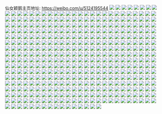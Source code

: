 仙女颖鹅主页地址: https://weibo.com/u/5124195544 
![](https://wx4.sinaimg.cn/mw2000/005AMBlegy1h91esss8b0j32dc35su0y.jpg) 
![](https://wx4.sinaimg.cn/mw2000/005AMBlegy1h91esusqvgj32dc35s1kz.jpg) 
![](https://wx4.sinaimg.cn/mw2000/005AMBlegy1h91eswax7xj32dc35su0y.jpg) 
![](https://wx4.sinaimg.cn/mw2000/005AMBlegy1h91esxqz6mj32dc35sx6q.jpg) 
![](https://wx4.sinaimg.cn/mw2000/005AMBlegy1h91esyeca0j31sc2dsb29.jpg) 
![](https://wx4.sinaimg.cn/mw2000/005AMBlegy1h91eszg8paj32c0340hdu.jpg) 
![](https://wx4.sinaimg.cn/mw2000/005AMBlegy1h8wr90vgb0j30z71k1n51.jpg) 
![](https://wx4.sinaimg.cn/mw2000/005AMBlegy1h8wr90f18qj30sg1jtjzl.jpg) 
![](https://wx4.sinaimg.cn/mw2000/005AMBlegy1h8atwos0zxj31521k049e.jpg) 
![](https://wx4.sinaimg.cn/mw2000/005AMBlegy1h8atwpr5drj32bh35sb29.jpg) 
![](https://wx4.sinaimg.cn/mw2000/005AMBlegy1h8atwqagd7j30yw1aj7em.jpg) 
![](https://wx4.sinaimg.cn/mw2000/005AMBlegy1h8atwr5yx8j32c035hkjl.jpg) 
![](https://wx4.sinaimg.cn/mw2000/005AMBlegy1h8atwrw7qqj32c03404qp.jpg) 
![](https://wx4.sinaimg.cn/mw2000/005AMBlegy1h8asneabqsj335s252e81.jpg) 
![](https://wx4.sinaimg.cn/mw2000/005AMBlegy1h8asnhd4znj335s252b2d.jpg) 
![](https://wx4.sinaimg.cn/mw2000/005AMBlegy1h8asnj43c2j31yq35snpd.jpg) 
![](https://wx4.sinaimg.cn/mw2000/005AMBlegy1h8asnjzmuaj322a35se81.jpg) 
![](https://wx4.sinaimg.cn/mw2000/005AMBlegy1h8asnd592wj320a35snph.jpg) 
![](https://wx4.sinaimg.cn/mw2000/005AMBlegy1h88hvqxiglj31sc2dshdt.jpg) 
![](https://wx4.sinaimg.cn/mw2000/005AMBlegy1h84fm37najj31o0280hdt.jpg) 
![](https://wx4.sinaimg.cn/mw2000/005AMBlegy1h75y6r3c9hj32c03401ky.jpg) 
![](https://wx4.sinaimg.cn/mw2000/005AMBlegy1h75y6pjtc1j33402c0kjm.jpg) 
![](https://wx4.sinaimg.cn/mw2000/005AMBlegy1h6r1r6z5vjj30u0140jss.jpg) 
![](https://wx4.sinaimg.cn/mw2000/005AMBlegy1h6ptz5wcbgj30zn1hhta5.jpg) 
![](https://wx4.sinaimg.cn/mw2000/005AMBlegy1h6ptz7x9lbj30zo1hitoh.jpg) 
![](https://wx4.sinaimg.cn/mw2000/005AMBlegy1h6ptyz5zafj30zn1hh7lu.jpg) 
![](https://wx4.sinaimg.cn/mw2000/005AMBlegy1h6pu3rllwjj31mx2gdnpd.jpg) 
![](https://wx4.sinaimg.cn/mw2000/005AMBlegy1h6ptz3yr08j31kw35snpe.jpg) 
![](https://wx4.sinaimg.cn/mw2000/005AMBlegy1h6pu3qi104j32c0340hdt.jpg) 
![](https://wx4.sinaimg.cn/mw2000/005AMBlegy1h6nle5qbk0j32c0340qv5.jpg) 
![](https://wx4.sinaimg.cn/mw2000/005AMBlegy1h6nle6ybocj32c0340qv5.jpg) 
![](https://wx4.sinaimg.cn/mw2000/005AMBlegy1h6nle8j3xhj33402c0x6p.jpg) 
![](https://wx4.sinaimg.cn/mw2000/005AMBlegy1h6nlebb0xyj33402c0qv5.jpg) 
![](https://wx4.sinaimg.cn/mw2000/005AMBlegy1h6nledsgidj30u01hctjb.jpg) 
![](https://wx4.sinaimg.cn/mw2000/005AMBlegy1h64zz2wfikj30u01hcn0d.jpg) 
![](https://wx4.sinaimg.cn/mw2000/005AMBlegy1h64zz3dggtj30u01hc42d.jpg) 
![](https://wx4.sinaimg.cn/mw2000/005AMBlegy1h64zz3tm7jj30u01hcjvq.jpg) 
![](https://wx4.sinaimg.cn/mw2000/005AMBlegy1h64zz4lyfrj30u01hc0uu.jpg) 
![](https://wx4.sinaimg.cn/mw2000/005AMBlegy1h5ywj179pxj31o028079w.jpg) 
![](https://wx4.sinaimg.cn/mw2000/005AMBlegy1h5ywj67yykj326u2x5wo4.jpg) 
![](https://wx4.sinaimg.cn/mw2000/005AMBlegy1h5ywj8nqlpj31nz27z0vj.jpg) 
![](https://wx4.sinaimg.cn/mw2000/005AMBlegy1h5ywjajw4mj31ni27zn1v.jpg) 
![](https://wx4.sinaimg.cn/mw2000/005AMBlegy1h5glyv426dj30sg35skjl.jpg) 
![](https://wx4.sinaimg.cn/mw2000/005AMBlegy1h5glytgm45j31o02801ky.jpg) 
![](https://wx4.sinaimg.cn/mw2000/005AMBlegy1h5glywagr0j326v2x5b2a.jpg) 
![](https://wx4.sinaimg.cn/mw2000/005AMBlegy1h5glyy09qfj30zo256u0x.jpg) 
![](https://wx4.sinaimg.cn/mw2000/005AMBlegy1h5glz1gxgjj30er0jpwgd.jpg) 
![](https://wx4.sinaimg.cn/mw2000/005AMBlegy1h5glz1qjbdj30k50igdij.jpg) 
![](https://wx4.sinaimg.cn/mw2000/005AMBlegy1h5glzwqza9j31o02804qq.jpg) 
![](https://wx4.sinaimg.cn/mw2000/005AMBlegy1h3f4a29f48j30u0190jxs.jpg) 
![](https://wx4.sinaimg.cn/mw2000/005AMBlegy1h3f4a3383sj31830u0agg.jpg) 
![](https://wx4.sinaimg.cn/mw2000/005AMBlegy1h3f4a0zgjnj30u00u0wif.jpg) 
![](https://wx4.sinaimg.cn/mw2000/005AMBlegy1h3f4a4fjbtj30u0190wo3.jpg) 
![](https://wx4.sinaimg.cn/mw2000/005AMBlegy1h3f4a61sxkj30u0190ak4.jpg) 
![](https://wx4.sinaimg.cn/mw2000/005AMBlegy1h1qvo2j6h2j32c03401l0.jpg) 
![](https://wx4.sinaimg.cn/mw2000/005AMBlegy1h1qvo0a7yrj32c0340x6q.jpg) 
![](https://wx4.sinaimg.cn/mw2000/005AMBlegy1h1qvo86icsj32c0340e83.jpg) 
![](https://wx4.sinaimg.cn/mw2000/005AMBlegy1h1qvo6e40vj32dc1kwkjl.jpg) 
![](https://wx4.sinaimg.cn/mw2000/005AMBlegy1gzhvyjul70j30zo0q3778.jpg) 
![](https://wx4.sinaimg.cn/mw2000/005AMBlegy1gymj0djohsj30u00hdwfi.jpg) 
![](https://wx4.sinaimg.cn/mw2000/005AMBlegy1gxgp80zabsj31o02801ky.jpg) 
![](https://wx4.sinaimg.cn/mw2000/005AMBlegy1gwn52r89rbj32c0340u0y.jpg) 
![](https://wx4.sinaimg.cn/mw2000/005AMBlegy1gwn52sh9nnj32c0340x6q.jpg) 
![](https://wx4.sinaimg.cn/mw2000/005AMBlegy1gwn52v0lp2j32c03404qt.jpg) 
![](https://wx4.sinaimg.cn/mw2000/005AMBlegy1gwn52wjcw8j326q2wzhdu.jpg) 
![](https://wx4.sinaimg.cn/mw2000/005AMBlegy1gwn52pbm0dj33402c07wj.jpg) 
![](https://wx4.sinaimg.cn/mw2000/005AMBlegy1gwn52zmnszj33402c01kz.jpg) 
![](https://wx4.sinaimg.cn/mw2000/005AMBlegy1gwn530ve6lj30u01407bh.jpg) 
![](https://wx4.sinaimg.cn/mw2000/005AMBlegy1gwn531p3j0j32c03404qp.jpg) 
![](https://wx4.sinaimg.cn/mw2000/005AMBlegy1gwn5336l8oj32c0340qv5.jpg) 
![](https://wx4.sinaimg.cn/mw2000/005AMBlegy1gwn534m6vxj32c0340u0x.jpg) 
![](https://wx4.sinaimg.cn/mw2000/005AMBlegy1gwn56832ghj32c0340hdv.jpg) 
![](https://wx4.sinaimg.cn/mw2000/005AMBlegy1gwn56dt7a1j32df35s4qr.jpg) 
![](https://wx4.sinaimg.cn/mw2000/005AMBlegy1gwn56hmyhqj32c0340qv7.jpg) 
![](https://wx4.sinaimg.cn/mw2000/005AMBlegy1gwn56kat7lj33402c0hdu.jpg) 
![](https://wx4.sinaimg.cn/mw2000/005AMBlegy1gwn56srf99j329a35sx6r.jpg) 
![](https://wx4.sinaimg.cn/mw2000/005AMBlegy1gwi56irj6cj33402c01kz.jpg) 
![](https://wx4.sinaimg.cn/mw2000/005AMBlegy1gwi56kuyzfj31sc2dsnpd.jpg) 
![](https://wx4.sinaimg.cn/mw2000/005AMBlegy1gwi56gqma9j31sc2dshdt.jpg) 
![](https://wx4.sinaimg.cn/mw2000/005AMBlegy1gwi56n5htgj32c0340hdv.jpg) 
![](https://wx4.sinaimg.cn/mw2000/005AMBlegy1gwi56pccktj32c03404qr.jpg) 
![](https://wx4.sinaimg.cn/mw2000/005AMBlegy1gwi56qxqw2j31sc2ds7wi.jpg) 
![](https://wx4.sinaimg.cn/mw2000/005AMBlegy1gut4uecyj0j60u014048b02.jpg) 
![](https://wx4.sinaimg.cn/mw2000/005AMBlegy1gut4uexkxrj60u0140qbj02.jpg) 
![](https://wx4.sinaimg.cn/mw2000/005AMBlegy1gut4uds7zjj60u0140k0c02.jpg) 
![](https://wx4.sinaimg.cn/mw2000/005AMBlegy1gut4ufehq6j60u01407cs02.jpg) 
![](https://wx4.sinaimg.cn/mw2000/005AMBlegy1gut4ufvo6qj60u0140k0502.jpg) 
![](https://wx4.sinaimg.cn/mw2000/005AMBlegy1gut4ugkaxpj60u0140qbc02.jpg) 
![](https://wx4.sinaimg.cn/mw2000/005AMBlegy1gut4t8dnv5j60u0140k2y02.jpg) 
![](https://wx4.sinaimg.cn/mw2000/005AMBlegy1gut4t9163hj60u0140n9i02.jpg) 
![](https://wx4.sinaimg.cn/mw2000/005AMBlegy1gut4taboerj60u0140dq902.jpg) 
![](https://wx4.sinaimg.cn/mw2000/005AMBlegy1gut4tav931j60u0140n9002.jpg) 
![](https://wx4.sinaimg.cn/mw2000/005AMBlegy1gut4tbctetj61400u07cb02.jpg) 
![](https://wx4.sinaimg.cn/mw2000/005AMBlegy1gut4tc33y0j60u0140gwd02.jpg) 
![](https://wx4.sinaimg.cn/mw2000/005AMBlegy1gut4tcoprdj60u0140n5202.jpg) 
![](https://wx4.sinaimg.cn/mw2000/005AMBlegy1gut4tdlc86j60u0140whb02.jpg) 
![](https://wx4.sinaimg.cn/mw2000/005AMBlegy1gut4ted2u6j60u01407go02.jpg) 
![](https://wx4.sinaimg.cn/mw2000/005AMBlegy1guacqw0a81j61sc2dsnpd02.jpg) 
![](https://wx4.sinaimg.cn/mw2000/005AMBlegy1guacqu9msrj63402c0npe02.jpg) 
![](https://wx4.sinaimg.cn/mw2000/005AMBlegy1guacqzmocij63402c0qv602.jpg) 
![](https://wx4.sinaimg.cn/mw2000/005AMBlegy1guacr2p9efj63402c0npe02.jpg) 
![](https://wx4.sinaimg.cn/mw2000/005AMBlegy1gtxynw6dr0j60u00u0k2w02.jpg) 
![](https://wx4.sinaimg.cn/mw2000/005AMBlegy1gtxynx240pj60u01407da02.jpg) 
![](https://wx4.sinaimg.cn/mw2000/005AMBlegy1gtxynxpj32j61400u0jzi02.jpg) 
![](https://wx4.sinaimg.cn/mw2000/005AMBlegy1gtxyny6p9nj61400u0dne02.jpg) 
![](https://wx4.sinaimg.cn/mw2000/005AMBlegy1gtqko08q8tj61o0280qv502.jpg) 
![](https://wx4.sinaimg.cn/mw2000/005AMBlegy1gtqkoiil0aj63402c0kjm02.jpg) 
![](https://wx4.sinaimg.cn/mw2000/005AMBlegy1gtqko2p0hdj634024qnpe02.jpg) 
![](https://wx4.sinaimg.cn/mw2000/005AMBlegy1gtqko5dmx2j63402c0e8102.jpg) 
![](https://wx4.sinaimg.cn/mw2000/005AMBlegy1gtqkofvne8j62c0340qv502.jpg) 
![](https://wx4.sinaimg.cn/mw2000/005AMBlegy1gtqko7kshej62b3340qv502.jpg) 
![](https://wx4.sinaimg.cn/mw2000/005AMBlegy1gtqkokns3aj61o0280kjl02.jpg) 
![](https://wx4.sinaimg.cn/mw2000/005AMBlegy1gtqknvvnjbj62c03401l002.jpg) 
![](https://wx4.sinaimg.cn/mw2000/005AMBlegy1gtqkorqa21j62c03401kz02.jpg) 
![](https://wx4.sinaimg.cn/mw2000/005AMBlegy1gtqkoonkvsj62801o0e8202.jpg) 
![](https://wx4.sinaimg.cn/mw2000/005AMBlegy1gtqkowu92pj63402c0qv502.jpg) 
![](https://wx4.sinaimg.cn/mw2000/005AMBlegy1gtqkp0e9n7j62c0340kjn02.jpg) 
![](https://wx4.sinaimg.cn/mw2000/005AMBlegy1gtqkp59ox5j63402c04qr02.jpg) 
![](https://wx4.sinaimg.cn/mw2000/005AMBlegy1gtqkp2os1lj61sc2dsb2a02.jpg) 
![](https://wx4.sinaimg.cn/mw2000/005AMBlely1grooznou65j31o02bnnpi.jpg) 
![](https://wx4.sinaimg.cn/mw2000/005AMBlely1groozkebatj32c02c0tz8.jpg) 
![](https://wx4.sinaimg.cn/mw2000/005AMBlely1groozqzremj329h35s1l4.jpg) 
![](https://wx4.sinaimg.cn/mw2000/005AMBlely1grooztcquzj329h35su13.jpg) 
![](https://wx4.sinaimg.cn/mw2000/005AMBlely1groozuu3l6j31o02807wl.jpg) 
![](https://wx4.sinaimg.cn/mw2000/005AMBlely1groozyia17j32c03404qw.jpg) 
![](https://wx4.sinaimg.cn/mw2000/005AMBlely1grop01408sj32c02c0he1.jpg) 
![](https://wx4.sinaimg.cn/mw2000/005AMBlely1groozjoppvj31o0280e85.jpg) 
![](https://wx4.sinaimg.cn/mw2000/005AMBlely1groozwbo4lj31o0280x6s.jpg) 
![](https://wx4.sinaimg.cn/mw2000/005AMBlegy1gr60fpphfdj30u0140amu.jpg) 
![](https://wx4.sinaimg.cn/mw2000/005AMBlegy1gr60frnes4j30u0140qlp.jpg) 
![](https://wx4.sinaimg.cn/mw2000/005AMBlegy1gndvqip0kcj31w02io7wj.jpg) 
![](https://wx4.sinaimg.cn/mw2000/005AMBlegy1gndvqkvtodj31w02iohdv.jpg) 
![](https://wx4.sinaimg.cn/mw2000/005AMBlegy1gndvqlntz8j31o00u015n.jpg) 
![](https://wx4.sinaimg.cn/mw2000/005AMBlegy1gndvqnpbllj32tc240u0z.jpg) 
![](https://wx4.sinaimg.cn/mw2000/005AMBlegy1gndvqqhan5j31w02iohdw.jpg) 
![](https://wx4.sinaimg.cn/mw2000/005AMBlegy1gndvquhjcqj32io2iox6t.jpg) 
![](https://wx4.sinaimg.cn/mw2000/005AMBlegy1gndvqwft4ej33402c0u0y.jpg) 
![](https://wx4.sinaimg.cn/mw2000/005AMBlegy1gndvqyw7glj31jk1jkx6q.jpg) 
![](https://wx4.sinaimg.cn/mw2000/005AMBlegy1gndvrbil8tj31jk1jkqv6.jpg) 
![](https://wx4.sinaimg.cn/mw2000/005AMBlegy1gme1i525wzj31w02iohdt.jpg) 
![](https://wx4.sinaimg.cn/mw2000/005AMBlegy1gme1i6gzmdj31w02iohdt.jpg) 
![](https://wx4.sinaimg.cn/mw2000/005AMBlegy1gme1i7jveuj31w02iohdt.jpg) 
![](https://wx4.sinaimg.cn/mw2000/005AMBlegy1gme1i8t1uxj31w02iokjl.jpg) 
![](https://wx4.sinaimg.cn/mw2000/005AMBlegy1gme1iaji2jj31og2ioqv6.jpg) 
![](https://wx4.sinaimg.cn/mw2000/005AMBlegy1gme1ij750pj31w02ionpf.jpg) 
![](https://wx4.sinaimg.cn/mw2000/005AMBlegy1gme1ic2vywj30rs2tw7wi.jpg) 
![](https://wx4.sinaimg.cn/mw2000/005AMBlegy1gme1idu4b3j30rs334u0y.jpg) 
![](https://wx4.sinaimg.cn/mw2000/005AMBlegy1gme1igxzibj31w02io1l2.jpg) 
![](https://wx4.sinaimg.cn/mw2000/005AMBlegy1gm9lpa4zdsj31w02io4qs.jpg) 
![](https://wx4.sinaimg.cn/mw2000/005AMBlegy1gm9lpds36ij31w02ioqv7.jpg) 
![](https://wx4.sinaimg.cn/mw2000/005AMBlegy1gm9lpirw5pj31w02io1l0.jpg) 
![](https://wx4.sinaimg.cn/mw2000/005AMBlegy1gm9lpmhm56j31w02ioe83.jpg) 
![](https://wx4.sinaimg.cn/mw2000/005AMBlegy1gm9lpprhh9j30xz2iou0x.jpg) 
![](https://wx4.sinaimg.cn/mw2000/005AMBlegy1gm9lpreblvj30xz2iou0x.jpg) 
![](https://wx4.sinaimg.cn/mw2000/005AMBlegy1gm9lpu1357j31w02iou0z.jpg) 
![](https://wx4.sinaimg.cn/mw2000/005AMBlegy1gm9lpx12rnj31w02iob2b.jpg) 
![](https://wx4.sinaimg.cn/mw2000/005AMBlegy1gm9lq0dctvj31w02ionpf.jpg) 
![](https://wx4.sinaimg.cn/mw2000/005AMBlegy1gm9lq2c3epj32tc240b2a.jpg) 
![](https://wx4.sinaimg.cn/mw2000/005AMBlegy1gm9lq4kpitj314b2io7wj.jpg) 
![](https://wx4.sinaimg.cn/mw2000/005AMBlegy1gm9lq6al5qj32402tc7wi.jpg) 
![](https://wx4.sinaimg.cn/mw2000/005AMBlegy1ghjqfceqzkj31w02iou0y.jpg) 
![](https://wx4.sinaimg.cn/mw2000/005AMBlegy1ghjqffce3xj31w02ionpf.jpg) 
![](https://wx4.sinaimg.cn/mw2000/005AMBlegy1ghjqfhk2m5j316o1kwhdt.jpg) 
![](https://wx4.sinaimg.cn/mw2000/005AMBlegy1ghgdo5u2jbj30u0140aij.jpg) 
![](https://wx4.sinaimg.cn/mw2000/005AMBlegy1ghgdo7byisj30u00u00ui.jpg) 
![](https://wx4.sinaimg.cn/mw2000/005AMBlegy1ghgdo81y9yj30u00u0aat.jpg) 
![](https://wx4.sinaimg.cn/mw2000/005AMBlegy1ggqw4mxav5j31901o0x6p.jpg) 
![](https://wx4.sinaimg.cn/mw2000/005AMBlegy1ggqw4powmij31901o0qv5.jpg) 
![](https://wx4.sinaimg.cn/mw2000/005AMBlegy1ggqw4s3d21j31901o0u0x.jpg) 
![](https://wx4.sinaimg.cn/mw2000/005AMBlegy1ggqw4snp1pj30ku1b4wr5.jpg) 
![](https://wx4.sinaimg.cn/mw2000/005AMBlegy1ggqw3npeapj316o1kwqka.jpg) 
![](https://wx4.sinaimg.cn/mw2000/005AMBlegy1ggqw4thf05j30ku1av4cm.jpg) 
![](https://wx4.sinaimg.cn/mw2000/005AMBlegy1ggpqkplziej31901o07wi.jpg) 
![](https://wx4.sinaimg.cn/mw2000/005AMBlegy1ggpqkra7omj31901o0e82.jpg) 
![](https://wx4.sinaimg.cn/mw2000/005AMBlegy1ggpqksk710j31o01901ky.jpg) 
![](https://wx4.sinaimg.cn/mw2000/005AMBlegy1ggpqku4ksfj31901o07wi.jpg) 
![](https://wx4.sinaimg.cn/mw2000/005AMBlegy1ggpqkvbkinj31901o07wh.jpg) 
![](https://wx4.sinaimg.cn/mw2000/005AMBlegy1ggpqkw46gmj31901o04qp.jpg) 
![](https://wx4.sinaimg.cn/mw2000/005AMBlegy1ggky792n4bj31400u0aeb.jpg) 
![](https://wx4.sinaimg.cn/mw2000/005AMBlegy1ggjr6fjdttj31791o0hdt.jpg) 
![](https://wx4.sinaimg.cn/mw2000/005AMBlegy1ggjr6gvdksj31n21bax28.jpg) 
![](https://wx4.sinaimg.cn/mw2000/005AMBlegy1ggjr6iojgjj318k1o0npd.jpg) 
![](https://wx4.sinaimg.cn/mw2000/005AMBlegy1ggjr6kgfc6j31901o0npd.jpg) 
![](https://wx4.sinaimg.cn/mw2000/005AMBlegy1ggjr6mq20nj31901o01ky.jpg) 
![](https://wx4.sinaimg.cn/mw2000/005AMBlegy1ggjr6p4bdrj31901o04qq.jpg) 
![](https://wx4.sinaimg.cn/mw2000/005AMBlegy1ggcd63ofgaj30u01400x4.jpg) 
![](https://wx4.sinaimg.cn/mw2000/005AMBlegy1ggcd65afn5j30u0140n1x.jpg) 
![](https://wx4.sinaimg.cn/mw2000/005AMBlegy1ggcd665qs4j30s518iaeq.jpg) 
![](https://wx4.sinaimg.cn/mw2000/005AMBlegy1ggcd67l3wtj30u0140438.jpg) 
![](https://wx4.sinaimg.cn/mw2000/005AMBlegy1ggcd69lpjuj30u014xtc8.jpg) 
![](https://wx4.sinaimg.cn/mw2000/005AMBlegy1ggcd6awt1tj30u014077x.jpg) 
![](https://wx4.sinaimg.cn/mw2000/005AMBlegy1ggcd6c98rzj30u01400z6.jpg) 
![](https://wx4.sinaimg.cn/mw2000/005AMBlegy1ggcd6d9s43j30u0140445.jpg) 
![](https://wx4.sinaimg.cn/mw2000/005AMBlegy1ggcd6edetsj30qy1107bt.jpg) 
![](https://wx4.sinaimg.cn/mw2000/005AMBlegy1gfpigoefu0j30u013y45q.jpg) 
![](https://wx4.sinaimg.cn/mw2000/005AMBlegy1gfpigst1v5j31400u0dn1.jpg) 
![](https://wx4.sinaimg.cn/mw2000/005AMBlegy1gfpigvi6flj31400u0jyh.jpg) 
![](https://wx4.sinaimg.cn/mw2000/005AMBlegy1gfpigq3g02j31400u0wlk.jpg) 
![](https://wx4.sinaimg.cn/mw2000/005AMBlegy1gfpih07uzij31400u0q7k.jpg) 
![](https://wx4.sinaimg.cn/mw2000/005AMBlegy1gfpih13higj30u0190wlz.jpg) 
![](https://wx4.sinaimg.cn/mw2000/005AMBlegy1gfpigzk5vvj31400u0q9w.jpg) 
![](https://wx4.sinaimg.cn/mw2000/005AMBlegy1gfpih1p3c8j30u0140104.jpg) 
![](https://wx4.sinaimg.cn/mw2000/005AMBlegy1gfpigxg1i3j31400u00z3.jpg) 
![](https://wx4.sinaimg.cn/mw2000/005AMBlely1gf74eoqkclj30u0140tfc.jpg) 
![](https://wx4.sinaimg.cn/mw2000/005AMBlely1gf74epkyfbj30u011gam7.jpg) 
![](https://wx4.sinaimg.cn/mw2000/005AMBlely1gf74erbth7j31400u0jy3.jpg) 
![](https://wx4.sinaimg.cn/mw2000/005AMBlely1gf74eqaujkj30u01h748i.jpg) 
![](https://wx4.sinaimg.cn/mw2000/005AMBlegy1gevc3tzreqj316o1khx2e.jpg) 
![](https://wx4.sinaimg.cn/mw2000/005AMBlegy1getguzfbtgj31w02iokjn.jpg) 
![](https://wx4.sinaimg.cn/mw2000/005AMBlegy1getgv1jbajj31901o01ky.jpg) 
![](https://wx4.sinaimg.cn/mw2000/005AMBlegy1getgv3ifkwj31o0190u0x.jpg) 
![](https://wx4.sinaimg.cn/mw2000/005AMBlegy1getgv4ykazj31o0190kjl.jpg) 
![](https://wx4.sinaimg.cn/mw2000/005AMBlegy1getgv7qkd2j32402404qr.jpg) 
![](https://wx4.sinaimg.cn/mw2000/005AMBlegy1getgv8px4ej30t513znk7.jpg) 
![](https://wx4.sinaimg.cn/mw2000/005AMBlegy1getgva0m5xj316o1kwqv5.jpg) 
![](https://wx4.sinaimg.cn/mw2000/005AMBlegy1getgvb7147j316o1kwe81.jpg) 
![](https://wx4.sinaimg.cn/mw2000/005AMBlegy1getgvcubx2j31901o0u0x.jpg) 
![](https://wx4.sinaimg.cn/mw2000/005AMBlegy1getgvfk9uqj31kw2dcnpe.jpg) 
![](https://wx4.sinaimg.cn/mw2000/005AMBlegy1getgvht24uj31901o01ky.jpg) 
![](https://wx4.sinaimg.cn/mw2000/005AMBlegy1getgvjs874j31kw2dckjm.jpg) 
![](https://wx4.sinaimg.cn/mw2000/005AMBlegy1getgvlq60gj315o1jke81.jpg) 
![](https://wx4.sinaimg.cn/mw2000/005AMBlegy1getgvn00b1j315o1jkkjl.jpg) 
![](https://wx4.sinaimg.cn/mw2000/005AMBlely1gel4su9e49j30u01400x4.jpg) 
![](https://wx4.sinaimg.cn/mw2000/005AMBlely1gegtq0clfmj31400u0ah7.jpg) 
![](https://wx4.sinaimg.cn/mw2000/005AMBlely1gegtq1ln2ej31400u0dn8.jpg) 
![](https://wx4.sinaimg.cn/mw2000/005AMBlely1gegtq2h9o1j31900u0n48.jpg) 
![](https://wx4.sinaimg.cn/mw2000/005AMBlely1gegtq3d315j30u00u0q79.jpg) 
![](https://wx4.sinaimg.cn/mw2000/005AMBlely1geav8x9xnij30u01400wo.jpg) 
![](https://wx4.sinaimg.cn/mw2000/005AMBlely1geav8y69voj30u0140wiq.jpg) 
![](https://wx4.sinaimg.cn/mw2000/005AMBlely1geav8ylfwdj30u0140tcp.jpg) 
![](https://wx4.sinaimg.cn/mw2000/005AMBlely1geav8z7ypgj30u0140tcq.jpg) 
![](https://wx4.sinaimg.cn/mw2000/005AMBlely1geav8zra5oj30u013g42x.jpg) 
![](https://wx4.sinaimg.cn/mw2000/005AMBlely1geav90c4blj30u0140jvv.jpg) 
![](https://wx4.sinaimg.cn/mw2000/005AMBlely1geav913mehj31400u0n3a.jpg) 
![](https://wx4.sinaimg.cn/mw2000/005AMBlely1geav91jrvdj30rs0kuadc.jpg) 
![](https://wx4.sinaimg.cn/mw2000/005AMBlely1geav9270x5j31400u0n37.jpg) 
![](https://wx4.sinaimg.cn/mw2000/005AMBlegy1ge3y4qckd5j316o1kwgwq.jpg) 
![](https://wx4.sinaimg.cn/mw2000/005AMBlegy1ge3y4r52kbj30wi1ia1kx.jpg) 
![](https://wx4.sinaimg.cn/mw2000/005AMBlegy1ge1fs2o7auj31o01o0145.jpg) 
![](https://wx4.sinaimg.cn/mw2000/005AMBlegy1gdziv0x8xmj31901904qq.jpg) 
![](https://wx4.sinaimg.cn/mw2000/005AMBlegy1gdusgje735j30u0140jvw.jpg) 
![](https://wx4.sinaimg.cn/mw2000/005AMBlegy1gdusgjzgcbj30u00u0q5o.jpg) 
![](https://wx4.sinaimg.cn/mw2000/005AMBlegy1gdusgklmzyj30u00u0ad5.jpg) 
![](https://wx4.sinaimg.cn/mw2000/005AMBlegy1gdusgld7adj30u0140784.jpg) 
![](https://wx4.sinaimg.cn/mw2000/005AMBlegy1gdusgm8abdj30u00u0jvk.jpg) 
![](https://wx4.sinaimg.cn/mw2000/005AMBlegy1gdusgmukivj30w00u0n0v.jpg) 
![](https://wx4.sinaimg.cn/mw2000/005AMBlegy1gdoplj4cerj30u01t0wi7.jpg) 
![](https://wx4.sinaimg.cn/mw2000/005AMBlegy1gdoplk13epj30u01s6tcd.jpg) 
![](https://wx4.sinaimg.cn/mw2000/005AMBlegy1gdnwvk9gd5j31jk1jkhdu.jpg) 
![](https://wx4.sinaimg.cn/mw2000/005AMBlegy1gdnwvlxspwj31jk1jke82.jpg) 
![](https://wx4.sinaimg.cn/mw2000/005AMBlegy1gdnwvnkwl9j315o1jkx6p.jpg) 
![](https://wx4.sinaimg.cn/mw2000/005AMBlegy1gdnwvp52cqj31901o0qv6.jpg) 
![](https://wx4.sinaimg.cn/mw2000/005AMBlegy1gdnwvqlcloj31901o04qq.jpg) 
![](https://wx4.sinaimg.cn/mw2000/005AMBlegy1gdnwvrlgaxj31e02gw7wh.jpg) 
![](https://wx4.sinaimg.cn/mw2000/005AMBlegy1g6mc0n8y21j30u00u0aet.jpg) 
![](https://wx4.sinaimg.cn/mw2000/005AMBlegy1g6mc0o6mdlj30u00u0448.jpg) 
![](https://wx4.sinaimg.cn/mw2000/005AMBlegy1g6en9i9sskj31kw1kwakg.jpg) 
![](https://wx4.sinaimg.cn/mw2000/005AMBlegy1g6en9nbimtj31gc1zkqv5.jpg) 
![](https://wx4.sinaimg.cn/mw2000/005AMBlegy1g6en9qm12hj31o0190b29.jpg) 
![](https://wx4.sinaimg.cn/mw2000/005AMBlegy1g6en9sx14vj31901o0npd.jpg) 
![](https://wx4.sinaimg.cn/mw2000/005AMBlegy1g6en9wabx6j31ho1zk4qp.jpg) 
![](https://wx4.sinaimg.cn/mw2000/005AMBlegy1g6338mwkzhj30u0143dny.jpg) 
![](https://wx4.sinaimg.cn/mw2000/005AMBlegy1g6338ogucrj315h0u0q9d.jpg) 
![](https://wx4.sinaimg.cn/mw2000/005AMBlegy1g61sv7vp34j30u013xte9.jpg) 
![](https://wx4.sinaimg.cn/mw2000/005AMBlegy1g61sv8ys9kj30u013x0ya.jpg) 
![](https://wx4.sinaimg.cn/mw2000/005AMBlegy1g61sv9mwf8j30kt0van0g.jpg) 
![](https://wx4.sinaimg.cn/mw2000/005AMBlegy1g61svargwoj30u00u078j.jpg) 
![](https://wx4.sinaimg.cn/mw2000/005AMBlegy1g61svcl3utj30u0140q8f.jpg) 
![](https://wx4.sinaimg.cn/mw2000/005AMBlegy1g61svbli8rj30u00u0q6w.jpg) 
![](https://wx4.sinaimg.cn/mw2000/005AMBlegy1g61svdedbaj30ku0vbdjt.jpg) 
![](https://wx4.sinaimg.cn/mw2000/005AMBlegy1g61svea566j30ku0vb42n.jpg) 
![](https://wx4.sinaimg.cn/mw2000/005AMBlegy1g61svf248tj30u0140jvd.jpg) 
![](https://wx4.sinaimg.cn/mw2000/005AMBlegy1g603xcf5ojj31400u0dku.jpg) 
![](https://wx4.sinaimg.cn/mw2000/005AMBlegy1g603xdeolcj31400u0q83.jpg) 
![](https://wx4.sinaimg.cn/mw2000/005AMBlegy1g603xeq167j30ku2bcjyd.jpg) 
![](https://wx4.sinaimg.cn/mw2000/005AMBlegy1g603xfu1qej30u0140dl9.jpg) 
![](https://wx4.sinaimg.cn/mw2000/005AMBlegy1g603xhiryzj30u0140k02.jpg) 
![](https://wx4.sinaimg.cn/mw2000/005AMBlegy1g5rj738mfyj30ku3uw4cw.jpg) 
![](https://wx4.sinaimg.cn/mw2000/005AMBlegy1g5rj75oq0zj313y0u049a.jpg) 
![](https://wx4.sinaimg.cn/mw2000/005AMBlegy1g5rj73u1zxj30kt1ax7b1.jpg) 
![](https://wx4.sinaimg.cn/mw2000/005AMBlegy1g5rj77a77dj30sq0mw43a.jpg) 
![](https://wx4.sinaimg.cn/mw2000/005AMBlegy1g5rj74qrgxj31400u0125.jpg) 
![](https://wx4.sinaimg.cn/mw2000/005AMBlegy1g5rj76phuxj30ui0mxaem.jpg) 
![](https://wx4.sinaimg.cn/mw2000/005AMBlegy1g5rj7695qkj30kt17eafe.jpg) 
![](https://wx4.sinaimg.cn/mw2000/005AMBlegy1g5rj78ei1vj30u013yk3p.jpg) 
![](https://wx4.sinaimg.cn/mw2000/005AMBlegy1g5q6af8unpj30u00u0agk.jpg) 
![](https://wx4.sinaimg.cn/mw2000/005AMBlegy1g5kevqu5nnj30u00u042e.jpg) 
![](https://wx4.sinaimg.cn/mw2000/005AMBlegy1g5kevrgv5xj30u00u0dk6.jpg) 
![](https://wx4.sinaimg.cn/mw2000/005AMBlegy1g5kevs3jzyj30u00u0jx1.jpg) 
![](https://wx4.sinaimg.cn/mw2000/005AMBlegy1g57rnemx6vj30zo0u0thb.jpg) 
![](https://wx4.sinaimg.cn/mw2000/005AMBlegy1g57rnknln7j30u014w7dr.jpg) 
![](https://wx4.sinaimg.cn/mw2000/005AMBlegy1g57rnmicqqj31400u0k0t.jpg) 
![](https://wx4.sinaimg.cn/mw2000/005AMBlegy1g57rnis7zmj31400u0ajs.jpg) 
![](https://wx4.sinaimg.cn/mw2000/005AMBlegy1g57rnct0axj30u0140wp3.jpg) 
![](https://wx4.sinaimg.cn/mw2000/005AMBlegy1g57rngls8ij31400u0tib.jpg) 
![](https://wx4.sinaimg.cn/mw2000/005AMBlegy1g57rno07qdj31400u07bq.jpg) 
![](https://wx4.sinaimg.cn/mw2000/005AMBlegy1g581aeplr3j30kt0vzwjf.jpg) 
![](https://wx4.sinaimg.cn/mw2000/005AMBlegy1g52ku66z20j30u0140gs5.jpg) 
![](https://wx4.sinaimg.cn/mw2000/005AMBlegy1g52ku815mjj30u0140qag.jpg) 
![](https://wx4.sinaimg.cn/mw2000/005AMBlegy1g52ku9taf9j30u0140gs6.jpg) 
![](https://wx4.sinaimg.cn/mw2000/005AMBlegy1g520p5q8s0j30u0140whk.jpg) 
![](https://wx4.sinaimg.cn/mw2000/005AMBlegy1g520p6n22yj30u014041o.jpg) 
![](https://wx4.sinaimg.cn/mw2000/005AMBlegy1g520p7bzczj30u0140gpa.jpg) 
![](https://wx4.sinaimg.cn/mw2000/005AMBlegy1g520p8g8izj30u01400w4.jpg) 
![](https://wx4.sinaimg.cn/mw2000/005AMBlegy1g520p9al7gj30u014041v.jpg) 
![](https://wx4.sinaimg.cn/mw2000/005AMBlegy1g520pa7ya7j30u0140jvo.jpg) 
![](https://wx4.sinaimg.cn/mw2000/005AMBlegy1g4remy499vj30u0140jwy.jpg) 
![](https://wx4.sinaimg.cn/mw2000/005AMBlegy1g4remywah8j30u0140gqx.jpg) 
![](https://wx4.sinaimg.cn/mw2000/005AMBlegy1g4remzkluej30u014079j.jpg) 
![](https://wx4.sinaimg.cn/mw2000/005AMBlegy1g4ren08hdbj30u0140tei.jpg) 
![](https://wx4.sinaimg.cn/mw2000/005AMBlegy1g4ren0vw84j30u0140te8.jpg) 
![](https://wx4.sinaimg.cn/mw2000/005AMBlegy1g4ren1is7zj30u0140443.jpg) 
![](https://wx4.sinaimg.cn/mw2000/005AMBlegy1g4epk4trzij30u0142n26.jpg) 
![](https://wx4.sinaimg.cn/mw2000/005AMBlegy1g4epk5ysfvj30u00u079o.jpg) 
![](https://wx4.sinaimg.cn/mw2000/005AMBlegy1g4bhxoad76j30u0140afy.jpg) 
![](https://wx4.sinaimg.cn/mw2000/005AMBlegy1g4bhxprcq0j30u0140tfb.jpg) 
![](https://wx4.sinaimg.cn/mw2000/005AMBlegy1g4bhxqko6uj30u01400y3.jpg) 
![](https://wx4.sinaimg.cn/mw2000/005AMBlegy1g4bhxw5319j30ku3h0now.jpg) 
![](https://wx4.sinaimg.cn/mw2000/005AMBlegy1g4augzsrt9j30u0140dno.jpg) 
![](https://wx4.sinaimg.cn/mw2000/005AMBlegy1g4auh1blgyj30u0140ahs.jpg) 
![](https://wx4.sinaimg.cn/mw2000/005AMBlegy1g4auh2j44aj30u0140wkm.jpg) 
![](https://wx4.sinaimg.cn/mw2000/005AMBlegy1g4auh37zr8j30u00u00wg.jpg) 
![](https://wx4.sinaimg.cn/mw2000/005AMBlegy1g4auh44irdj30u00u077h.jpg) 
![](https://wx4.sinaimg.cn/mw2000/005AMBlegy1g3ktge66xkj30kt46l1au.jpg) 
![](https://wx4.sinaimg.cn/mw2000/005AMBlegy1g3ktgg3urcj30ku2bc7ds.jpg) 
![](https://wx4.sinaimg.cn/mw2000/005AMBlegy1g3ktgnbejmj30k36684qp.jpg) 
![](https://wx4.sinaimg.cn/mw2000/005AMBlegy1g3ktgstzlsj30kt4bwtyg.jpg) 
![](https://wx4.sinaimg.cn/mw2000/005AMBlegy1g3kthy42j2j30u00u0abl.jpg) 
![](https://wx4.sinaimg.cn/mw2000/005AMBlegy1g3ktgy4q5lj30ku5hxe6o.jpg) 
![](https://wx4.sinaimg.cn/mw2000/005AMBlegy1g3kth29z7fj30ku4mokbq.jpg) 
![](https://wx4.sinaimg.cn/mw2000/005AMBlegy1g3kth42zauj30kt22ndou.jpg) 
![](https://wx4.sinaimg.cn/mw2000/005AMBlegy1g3kthyv2x8j30u00u0dhu.jpg) 
![](https://wx4.sinaimg.cn/mw2000/005AMBlegy1fqdlkktpaij31o01o0u0x.jpg) 
![](https://wx4.sinaimg.cn/mw2000/005AMBlegy1fqdlklyp7wj31o01o0qv5.jpg) 
![](https://wx4.sinaimg.cn/mw2000/005AMBlegy1fqdlkn7ogwj31o01o0u0x.jpg) 
![](https://wx4.sinaimg.cn/mw2000/006wwDbegy1h98wn9nhu6j30tl0sxq7g.jpg) 
![](https://wx4.sinaimg.cn/mw2000/006wwDbegy1h98wmub5syj32c0340hdt.jpg) 
![](https://wx4.sinaimg.cn/mw2000/006wwDbegy1h96upzx163j31y02wze83.jpg) 
![](https://wx4.sinaimg.cn/mw2000/006wwDbegy1h96uoyk60aj335s23u1l0.jpg) 
![](https://wx4.sinaimg.cn/mw2000/006wwDbegy1h96up4t9e1j335s23u4qu.jpg) 
![](https://wx4.sinaimg.cn/mw2000/006wwDbegy1h96uplbmyvj323u35sb2d.jpg) 
![](https://wx4.sinaimg.cn/mw2000/006wwDbegy1h96uq0xep4j32bc2bcnoo.jpg) 
![](https://wx4.sinaimg.cn/mw2000/006wwDbegy1h96upac1q9j323u35su11.jpg) 
![](https://wx4.sinaimg.cn/mw2000/006wwDbegy1h96upr5e11j323u35skjp.jpg) 
![](https://wx4.sinaimg.cn/mw2000/006wwDbegy1h96uougnttj323u35se85.jpg) 
![](https://wx4.sinaimg.cn/mw2000/006wwDbegy1h96upftxk3j323u35s4qu.jpg) 
![](https://wx4.sinaimg.cn/mw2000/006wwDbegy1h95xjwy4bpj3340340e82.jpg) 
![](https://wx4.sinaimg.cn/mw2000/006wwDbegy1h94fwlno29j30tj0w9afp.jpg) 
![](https://wx4.sinaimg.cn/mw2000/006wwDbegy1h906ai73r3j30sg5ed1kz.jpg) 
![](https://wx4.sinaimg.cn/mw2000/006wwDbegy1h906alw9ggj30sg5s2e82.jpg) 
![](https://wx4.sinaimg.cn/mw2000/006wwDbegy1h906aeo67fj30sg4xskjn.jpg) 
![](https://wx4.sinaimg.cn/mw2000/006wwDbegy1h906aoh8kbj314v6tau0z.jpg) 
![](https://wx4.sinaimg.cn/mw2000/006wwDbegy1h906y6ilyij31d20tztno.jpg) 
![](https://wx4.sinaimg.cn/mw2000/006wwDbegy1h906aq9ag3j30lc35se81.jpg) 
![](https://wx4.sinaimg.cn/mw2000/006wwDbegy1h906ar8srej30if35sh5j.jpg) 
![](https://wx4.sinaimg.cn/mw2000/006wwDbegy1h906o1te1wj30yz7yq7wh.jpg) 
![](https://wx4.sinaimg.cn/mw2000/006wwDbegy1h906y5ouuej30sg2ykb29.jpg) 
![](https://wx4.sinaimg.cn/mw2000/006wwDbegy1h8tey3vm5oj30zu25o1kx.jpg) 
![](https://wx4.sinaimg.cn/mw2000/006wwDbegy1h8lu6t8am9j31ek1w3awx.jpg) 
![](https://wx4.sinaimg.cn/mw2000/006wwDbegy1h8lu6sgs5hj30zu0zu43w.jpg) 
![](https://wx4.sinaimg.cn/mw2000/006wwDbegy1h7zcom1xgdj30zg0zg4c4.jpg) 
![](https://wx4.sinaimg.cn/mw2000/006wwDbegy1h7ouh21ke6j30v80qkgq0.jpg) 
![](https://wx4.sinaimg.cn/mw2000/006wwDbegy1h7kt1pmd1mj30u00uo78l.jpg) 
![](https://wx4.sinaimg.cn/mw2000/006wwDbegy1h7kt22jqu4j30ts0ts0x0.jpg) 
![](https://wx4.sinaimg.cn/mw2000/006wwDbegy1h7kt6drblcj30v90ledhz.jpg) 
![](https://wx4.sinaimg.cn/mw2000/006wwDbegy1h77ivpatxrj32c02c0kjm.jpg) 
![](https://wx4.sinaimg.cn/mw2000/006wwDbegy1h77ivq9y3jj32c02c07wh.jpg) 
![](https://wx4.sinaimg.cn/mw2000/006wwDbegy1h77ivla6c1j31vn0v90tw.jpg) 
![](https://wx4.sinaimg.cn/mw2000/006wwDbegy1h77ivm8vkqj30v81vngym.jpg) 
![](https://wx4.sinaimg.cn/mw2000/006wwDbegy1h77ivntpl4j31kw35sh65.jpg) 
![](https://wx4.sinaimg.cn/mw2000/006wwDbegy1h77ivjz36mj32c0340qva.jpg) 
![](https://wx4.sinaimg.cn/mw2000/006wwDbegy1h77ivvwrmpj30u00u1wm8.jpg) 
![](https://wx4.sinaimg.cn/mw2000/006wwDbegy1h77ivu3mgxj3298298e81.jpg) 
![](https://wx4.sinaimg.cn/mw2000/006wwDbegy1h77ivvee6fj32c02c04qp.jpg) 
![](https://wx4.sinaimg.cn/mw2000/006wwDbegy1h77ixsddnqj32682687a2.jpg) 
![](https://wx4.sinaimg.cn/mw2000/006wwDbegy1h77k8ax3jfj30u00lpju4.jpg) 
![](https://wx4.sinaimg.cn/mw2000/006wwDbegy1h77ivqsredj30go0gojtf.jpg) 
![](https://wx4.sinaimg.cn/mw2000/006wwDbegy1h765wtna5mj329p3epe83.jpg) 
![](https://wx4.sinaimg.cn/mw2000/006wwDbegy1h72w8xx0xrj31o01o0kjl.jpg) 
![](https://wx4.sinaimg.cn/mw2000/006wwDbegy1h72w9qaow1j31o01o0e81.jpg) 
![](https://wx4.sinaimg.cn/mw2000/006wwDbegy1h72w9qoyunj308c07wwef.jpg) 
![](https://wx4.sinaimg.cn/mw2000/006wwDbegy1h6ukznigx7j30v91voaqq.jpg) 
![](https://wx4.sinaimg.cn/mw2000/006wwDbegy1h6tt07f91cj322o2rkhdt.jpg) 
![](https://wx4.sinaimg.cn/mw2000/006wwDbegy1h6tt0868xrj32c02c0u0x.jpg) 
![](https://wx4.sinaimg.cn/mw2000/006wwDbegy1h6tt05jn61j32dc35shdv.jpg) 
![](https://wx4.sinaimg.cn/mw2000/006wwDbegy1h6tt06nptaj32c02c07wi.jpg) 
![](https://wx4.sinaimg.cn/mw2000/006wwDbegy1h6slbdn9z2j30vc0vckfd.jpg) 
![](https://wx4.sinaimg.cn/mw2000/006wwDbegy1h6b3hf2aikj320j20jb2c.jpg) 
![](https://wx4.sinaimg.cn/mw2000/006wwDbegy1h6b3hjy1bmj326d26db29.jpg) 
![](https://wx4.sinaimg.cn/mw2000/006wwDbegy1h6b3hclfhoj32c02c0u0x.jpg) 
![](https://wx4.sinaimg.cn/mw2000/006wwDbegy1h6b3hbf4y6j30sg0sgq40.jpg) 
![](https://wx4.sinaimg.cn/mw2000/006wwDbegy1h6b3kf0sdzj30oz100ady.jpg) 
![](https://wx4.sinaimg.cn/mw2000/006wwDbegy1h6b3h9latmj30h90h9tai.jpg) 
![](https://wx4.sinaimg.cn/mw2000/006wwDbegy1h6b3kfzvgdj30v81axtgr.jpg) 
![](https://wx4.sinaimg.cn/mw2000/006wwDbegy1h64xiwdt8kj32c0340u0y.jpg) 
![](https://wx4.sinaimg.cn/mw2000/006wwDbegy1h64bnjdvhcj30v91vo1kx.jpg) 
![](https://wx4.sinaimg.cn/mw2000/006wwDbegy1h64bnh39buj30v91vo4qp.jpg) 
![](https://wx4.sinaimg.cn/mw2000/006wwDbegy1h61xpjphizj3340340e82.jpg) 
![](https://wx4.sinaimg.cn/mw2000/006wwDbegy1h61xpeik8gj32c0340jzu.jpg) 
![](https://wx4.sinaimg.cn/mw2000/006wwDbegy1h61xpm6dp6j30u0140aad.jpg) 
![](https://wx4.sinaimg.cn/mw2000/006wwDbegy1h61xpfim83j30mn0mn78i.jpg) 
![](https://wx4.sinaimg.cn/mw2000/006wwDbegy1h61xpgbs26j32c02c0u0x.jpg) 
![](https://wx4.sinaimg.cn/mw2000/006wwDbegy1h61xqibq42j30v90k0weu.jpg) 
![](https://wx4.sinaimg.cn/mw2000/006wwDbegy1h61xufn3vwj30u01fena5.jpg) 
![](https://wx4.sinaimg.cn/mw2000/006wwDbegy1h5w6xpvcqoj30u00fzmxr.jpg) 
![](https://wx4.sinaimg.cn/mw2000/006wwDbegy1h5r8kanrvhj32c02c0u0x.jpg) 
![](https://wx4.sinaimg.cn/mw2000/006wwDbegy1h5r8pob4l8j32yo280e83.jpg) 
![](https://wx4.sinaimg.cn/mw2000/006wwDbegy1h5r8oce44jj30tu0tun22.jpg) 
![](https://wx4.sinaimg.cn/mw2000/006wwDbegy1h5r8kkezhpj30mb0u0tfo.jpg) 
![](https://wx4.sinaimg.cn/mw2000/006wwDbegy1h5r8kjyyy0j31rt1rthdt.jpg) 
![](https://wx4.sinaimg.cn/mw2000/006wwDbegy1h5r8obwkd3j30v91vokjl.jpg) 
![](https://wx4.sinaimg.cn/mw2000/006wwDbegy1h5r8mahf3rj30tu0oq76w.jpg) 
![](https://wx4.sinaimg.cn/mw2000/006wwDbegy1h5r8ma2dhwj30tw0rxgqc.jpg) 
![](https://wx4.sinaimg.cn/mw2000/006wwDbegy1h5r8poy8l6j30j60io764.jpg) 
![](https://wx4.sinaimg.cn/mw2000/006wwDbegy1h5if8a205rj30tb10445g.jpg) 
![](https://wx4.sinaimg.cn/mw2000/006wwDbegy1h512ic48wzj30ni0nfq5g.jpg) 
![](https://wx4.sinaimg.cn/mw2000/006wwDbegy1h4peof9bk5j30sg16o7ot.jpg) 
![](https://wx4.sinaimg.cn/mw2000/006wwDbegy1h4cao6gy7vj31ho1zkkjl.jpg) 
![](https://wx4.sinaimg.cn/mw2000/006wwDbegy1h4cao8g5paj31zk1honpd.jpg) 
![](https://wx4.sinaimg.cn/mw2000/006wwDbegy1h4caoa84tdj31zk1hou0x.jpg) 
![](https://wx4.sinaimg.cn/mw2000/006wwDbegy1h4cao4l95vj335s35s1l1.jpg) 
![](https://wx4.sinaimg.cn/mw2000/006wwDbegy1h432zk2tnoj30pr0u8goy.jpg) 
![](https://wx4.sinaimg.cn/mw2000/006wwDbegy1h4226ctrdsj32c03424qr.jpg) 
![](https://wx4.sinaimg.cn/mw2000/006wwDbegy1h4226j1d2ej31o02807wh.jpg) 
